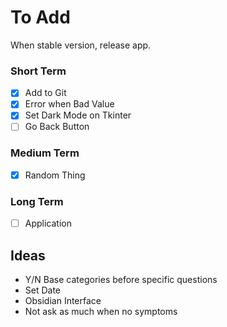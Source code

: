 # To Add
When stable version, release app.

### Short Term
- [x] Add to Git
- [x] Error when Bad Value
- [x] Set Dark Mode on Tkinter
- [ ] Go Back Button
### Medium Term
- [x] Random Thing
### Long Term
- [ ] Application

## Ideas
- Y/N Base categories before specific questions
- Set Date
- Obsidian Interface
- Not ask as much when no symptoms